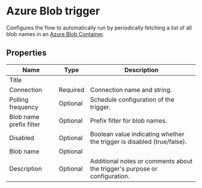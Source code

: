 # Azure Blob trigger

Configures the flow to automatically run by periodically fetching a list of all blob names in an [Azure Blob Container](https://learn.microsoft.com/en-us/azure/storage/blobs/storage-blobs-introduction#containers).


<!--![topic](https://profitbasedocs.blob.core.windows.net/flowimages/topic-trigger.png)-->



## Properties


| Name           | Type     | Description                                      |
|----------------|----------|--------------------------------------------------|
| Title          |          |                                                  |
| Connection     | Required | Connection name and string.                      |
| Polling frequency| Optional | Schedule configuration of the trigger.         |
| Blob name prefix filter | Optional | Prefix filter for blob names.           |
| Disabled       | Optional | Boolean value indicating whether the trigger is disabled (true/false).|
| Blob name      | Optional |                                                  |
| Description    | Optional | Additional notes or comments about the trigger's purpose or configuration.  |

